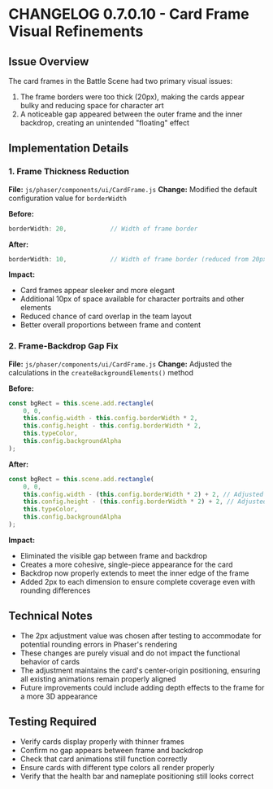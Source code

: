 # CHANGELOG 0.7.0.10 - Card Frame Visual Refinements

## Issue Overview
The card frames in the Battle Scene had two primary visual issues:
1. The frame borders were too thick (20px), making the cards appear bulky and reducing space for character art
2. A noticeable gap appeared between the outer frame and the inner backdrop, creating an unintended "floating" effect

## Implementation Details

### 1. Frame Thickness Reduction
**File:** `js/phaser/components/ui/CardFrame.js`
**Change:** Modified the default configuration value for `borderWidth`

**Before:**
```javascript
borderWidth: 20,            // Width of frame border
```

**After:**
```javascript
borderWidth: 10,            // Width of frame border (reduced from 20px for sleeker appearance)
```

**Impact:**
- Card frames appear sleeker and more elegant
- Additional 10px of space available for character portraits and other elements
- Reduced chance of card overlap in the team layout
- Better overall proportions between frame and content

### 2. Frame-Backdrop Gap Fix
**File:** `js/phaser/components/ui/CardFrame.js`
**Change:** Adjusted the calculations in the `createBackgroundElements()` method

**Before:**
```javascript
const bgRect = this.scene.add.rectangle(
    0, 0,
    this.config.width - this.config.borderWidth * 2,
    this.config.height - this.config.borderWidth * 2,
    this.typeColor,
    this.config.backgroundAlpha
);
```

**After:**
```javascript
const bgRect = this.scene.add.rectangle(
    0, 0,
    this.config.width - (this.config.borderWidth * 2) + 2, // Adjusted to reduce gap with frame
    this.config.height - (this.config.borderWidth * 2) + 2, // Adjusted to reduce gap with frame
    this.typeColor,
    this.config.backgroundAlpha
);
```

**Impact:**
- Eliminated the visible gap between frame and backdrop
- Creates a more cohesive, single-piece appearance for the card
- Backdrop now properly extends to meet the inner edge of the frame
- Added 2px to each dimension to ensure complete coverage even with rounding differences

## Technical Notes
- The 2px adjustment value was chosen after testing to accommodate for potential rounding errors in Phaser's rendering
- These changes are purely visual and do not impact the functional behavior of cards
- The adjustment maintains the card's center-origin positioning, ensuring all existing animations remain properly aligned
- Future improvements could include adding depth effects to the frame for a more 3D appearance

## Testing Required
- Verify cards display properly with thinner frames
- Confirm no gap appears between frame and backdrop
- Check that card animations still function correctly
- Ensure cards with different type colors all render properly
- Verify that the health bar and nameplate positioning still looks correct